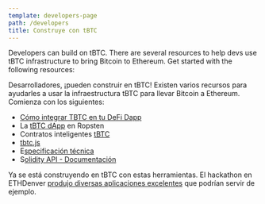 ```yaml
---
template: developers-page
path: /developers
title: Construye con tBTC
---
```

Developers can build on tBTC. There are several resources to help devs use tBTC infrastructure to bring Bitcoin to Ethereum. Get started with the following resources:

Desarrolladores, ¡pueden construir en tBTC! Existen varios recursos para ayudarles a usar la infraestructura tBTC para llevar Bitcoin a Ethereum. Comienza con los siguientes:

* [Cómo integrar TBTC en tu DeFi Dapp](https://tbtc.network/developers/how-to-integrate-tbtc-into-your-defi-dapp)
* La [tBTC dApp](https://dapp.test.tbtc.network/) en Ropsten
* Contratos inteligentes [tBTC](https://github.com/keep-network/tbtc)
* [tbtc.js](https://github.com/keep-network/tbtc.js)
* E[specificación técnica](http://docs.keep.network/tbtc/)
* S[olidity API - Documentación](http://docs.keep.network/tbtc/solidity/)

Ya se está construyendo en tBTC con estas herramientas. El hackathon en ETHDenver [produjo diversas aplicaciones excelentes](https://blog.keep.network/bitcoin-earn-wins-ethdenver-tbtc-hackathon-prize-5233ce805468) que podrían servir de ejemplo.
